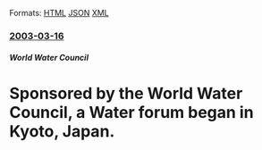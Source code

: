 
Formats: [HTML](/news/2003/03/16/sponsored-by-the-world-water-council-a-water-forum-began-in-kyoto-japan.html)  [JSON](/news/2003/03/16/sponsored-by-the-world-water-council-a-water-forum-began-in-kyoto-japan.json)  [XML](/news/2003/03/16/sponsored-by-the-world-water-council-a-water-forum-began-in-kyoto-japan.xml)  

### [2003-03-16](/news/2003/03/16/index.md)

##### World Water Council
#  Sponsored by the World Water Council, a Water forum began in Kyoto, Japan.



